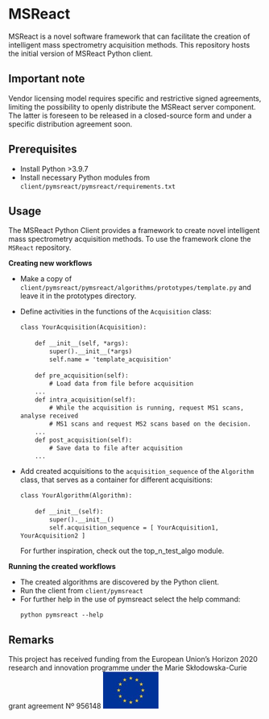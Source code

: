 # MSReact

MSReact is a novel software framework that can facilitate the creation of intelligent mass spectrometry acquisition methods. This repository hosts the initial version of MSReact Python client.

## Important note
Vendor licensing model requires specific and restrictive signed agreements, limiting the possibility to openly distribute the MSReact server component. The latter is foreseen to be released in a closed-source form and under a specific distribution agreement soon.

## Prerequisites
* Install Python >3.9.7
* Install necessary Python modules from `client/pymsreact/pymsreact/requirements.txt`

## Usage

The MSReact Python Client provides a framework to create novel intelligent mass spectrometry acquisition methods. To use the framework clone the `MSReact` repository.

**Creating new workflows**

* Make a copy of `client/pymsreact/pymsreact/algorithms/prototypes/template.py` and leave it in the prototypes directory.
	
* Define activities in the functions of the `Acquisition` class:
	```
	class YourAcquisition(Acquisition):
    
        def __init__(self, *args):
            super().__init__(*args)
            self.name = 'template_acquisition'
        
        def pre_acquisition(self):
	        # Load data from file before acquisition
		...
	    def intra_acquisition(self):
	        # While the acquisition is running, request MS1 scans, analyse received
	        # MS1 scans and request MS2 scans based on the decision.
		...
	    def post_acquisition(self):
	        # Save data to file after acquisition
		...
	```
* Add created acquisitions to the `acquisition_sequence` of the `Algorithm` class, that serves as a container for different acquisitions:
	```
	class YourAlgorithm(Algorithm):
	
	    def __init__(self):
            super().__init__()
            self.acquisition_sequence = [ YourAcquisition1, YourAcquisition2 ]
	```

	For further inspiration, check out the top_n_test_algo module.

**Running the created workflows**
* The created algorithms are discovered by the Python client. 
* Run the client from `client/pymsreact`
* For further help in the use of pymsreact select the help command:
	```
	python pymsreact --help
	```

## Remarks

This project has received funding from the European Union’s Horizon 2020 research and innovation programme under the Marie Skłodowska-Curie grant agreement Nº 956148 ![eu_flag](https://github.com/proteotoul/MSReact/blob/main/images/eu_flag.jpg?raw=true)
